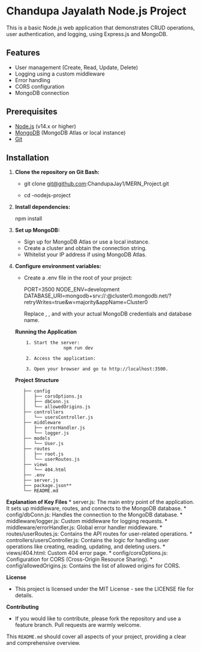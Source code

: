 # Chandupa Jayalath Node.js Project

This is a basic Node.js web application that demonstrates CRUD operations, user authentication, and logging, using Express.js and MongoDB.

## Features

- User management (Create, Read, Update, Delete)
- Logging using a custom middleware
- Error handling
- CORS configuration
- MongoDB connection

## Prerequisites

- [Node.js](https://nodejs.org/) (v14.x or higher)
- [MongoDB](https://www.mongodb.com/) (MongoDB Atlas or local instance)
- [Git](https://git-scm.com/)

## Installation

1. **Clone the repository on Git Bash:**

  
   - git clone git@github.com:ChandupaJay1/MERN_Project.git
   
   - cd <root>-nodejs-project

   
3. **Install dependencies:**
    
    npm install

4. **Set up MongoDB:**

    * Sign up for MongoDB Atlas or use a local instance.
    * Create a cluster and obtain the connection string.
    * Whitelist your IP address if using MongoDB Atlas.

5. **Configure environment variables:**

    * Create a .env file in the root of your project:

      PORT=3500
      NODE_ENV=development
      DATABASE_URI=mongodb+srv://<username>:<password>@cluster0.mongodb.net/<yourDatabaseName>?retryWrites=true&w=majority&appName=Cluster0

      Replace <username>, <password>, and <yourDatabaseName> with your actual MongoDB credentials and database name.

   **Running the Application**

           1. Start the server:
                         npm run dev
   
           2. Access the application:

           3. Open your browser and go to http://localhost:3500.

   **Project Structure**

          ├── config
          │   ├── corsOptions.js
          │   ├── dbConn.js
          │   └── allowedOrigins.js
          ├── controllers
          │   └── usersController.js
          ├── middleware
          │   ├── errorHandler.js
          │   └── logger.js
          ├── models
          │   └── User.js
          ├── routes
          │   ├── root.js
          │   └── userRoutes.js
          ├── views
          │   └── 404.html
          ├── .env
          ├── server.js
          ├── package.json**
          └── README.md


**Explanation of Key Files**
      * server.js: The main entry point of the application. It sets up middleware, routes, and connects to the MongoDB database.
      * config/dbConn.js: Handles the connection to the MongoDB database.
      * middleware/logger.js: Custom middleware for logging requests.
      * middleware/errorHandler.js: Global error handler middleware.
      * routes/userRoutes.js: Contains the API routes for user-related operations.
      * controllers/usersController.js: Contains the logic for handling user operations like creating, reading, updating, and deleting users.
      * views/404.html: Custom 404 error page.
      * config/corsOptions.js: Configuration for CORS (Cross-Origin Resource Sharing).
      * config/allowedOrigins.js: Contains the list of allowed origins for CORS.


**License**

  * This project is licensed under the MIT License - see the LICENSE file for details.

**Contributing**
  * If you would like to contribute, please fork the repository and use a feature branch. Pull requests are warmly welcome.


This `README.md` should cover all aspects of your project, providing a clear and comprehensive overview.
